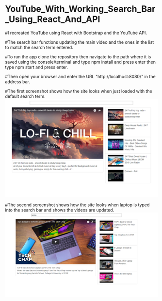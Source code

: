 # YouTube_With_Working_Search_Bar_Using_React_And_API

#I recreated YouTube using React with Bootstrap and the YouTube API.

#The search bar functions updating the main video and the ones in the list to match the search term entered.

#To run the app clone the repository then navigate to the path where it is saved using the console/terminal and type npm install and press enter then type npm start and press enter.

#Then open your browser and enter the URL "http://localhost:8080/" in the address bar.

#The first screenshot shows how the site looks when just loaded with the default search term.
<img src="images/screenshot1.png">

#The second screenshot shows how the site looks when laptop is typed into the search bar and shows the videos are updated.
<img src="images/screenshot2.png">
